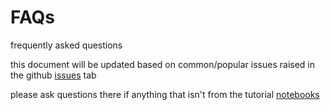 # FAQs

frequently asked questions

this document will be updated based on common/popular issues raised in the github [issues](https://github.com/FullControlXYZ/fullcontrol/issues) tab

please ask questions there if anything that isn't from the tutorial [notebooks](https://github.com/FullControlXYZ/fullcontrol/tree/master/docs) 